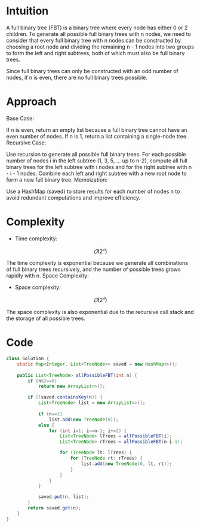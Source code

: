 # Intuition

A full binary tree (FBT) is a binary tree where every node has either 0 or 2 children. To generate all possible full binary trees with n nodes, we need to consider that every full binary tree with n nodes can be constructed by choosing a root node and dividing the remaining n - 1 nodes into two groups to form the left and right subtrees, both of which must also be full binary trees.

Since full binary trees can only be constructed with an odd number of nodes, if n is even, there are no full binary trees possible.

# Approach
Base Case:

If n is even, return an empty list because a full binary tree cannot have an even number of nodes.
If n is 1, return a list containing a single-node tree.
Recursive Case:

Use recursion to generate all possible full binary trees.
For each possible number of nodes i in the left subtree (1, 3, 5, ... up to n-2), compute all full binary trees for the left subtree with i nodes and for the right subtree with n - i - 1 nodes.
Combine each left and right subtree with a new root node to form a new full binary tree.
Memoization:

Use a HashMap (saved) to store results for each number of nodes n to avoid redundant computations and improve efficiency.


# Complexity
- Time complexity:

$$𝑂(2^𝑛)$$

The time complexity is exponential because we generate all combinations of full binary trees recursively, and the number of possible trees grows rapidly with n.
Space Complexity:



- Space complexity:

$$𝑂(2^𝑛)$$

The space complexity is also exponential due to the recursive call stack and the storage of all possible trees.


# Code
```java []
class Solution {
    static Map<Integer, List<TreeNode>> saved = new HashMap<>();
    
    public List<TreeNode> allPossibleFBT(int n) {
        if (n%2==0)
            return new ArrayList<>();

        if (!saved.containsKey(n)) {
            List<TreeNode> list = new ArrayList<>();
            
            if (n==1)
                list.add(new TreeNode(0));
            else {
                for (int i=1; i<=n-1; i+=2) {
                    List<TreeNode> lTrees = allPossibleFBT(i);
                    List<TreeNode> rTrees = allPossibleFBT(n-i-1);

                    for (TreeNode lt: lTrees) {
                        for (TreeNode rt: rTrees) {
                            list.add(new TreeNode(0, lt, rt));
                        }
                    }
                }
            }

            saved.put(n, list);
        }
        return saved.get(n);
    }
}
```
